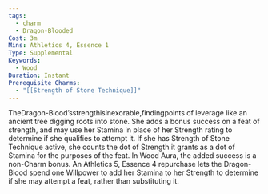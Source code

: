 ```yaml
---
tags:
  - charm
  - Dragon-Blooded
Cost: 3m
Mins: Athletics 4, Essence 1
Type: Supplemental
Keywords:
  - Wood
Duration: Instant
Prerequisite Charms:
  - "[[Strength of Stone Technique]]"
---
```

TheDragon-Blood’sstrengthisinexorable,findingpoints of leverage like an ancient tree digging roots into stone. She adds a bonus success on a feat of strength, and may use her Stamina in place of her Strength rating to determine if she qualifies to attempt it. If she has Strength of Stone Technique active, she counts the dot of Strength it grants as a dot of Stamina for the purposes of the feat. In Wood Aura, the added success is a non-Charm bonus. An Athletics 5, Essence 4 repurchase lets the Dragon-Blood spend one Willpower to add her Stamina to her Strength to determine if she may attempt a feat, rather than substituting it.